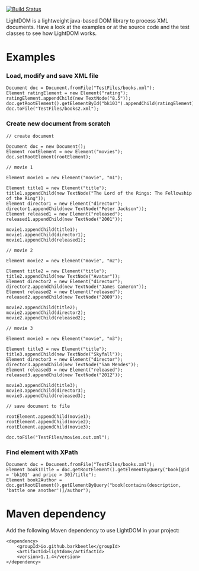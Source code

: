 [![Build Status](https://travis-ci.org/sropelato/LightDOM.svg?branch=master)](https://travis-ci.org/sropelato/LightDOM)

LightDOM is a lightweight java-based DOM library to process XML documents. Have a look at the examples or at the source code and the test classes to see how LightDOM works.

# Examples
### Load, modify and save XML file

    Document doc = Document.fromFile("TestFiles/books.xml");
    Element ratingElement = new Element("rating");
    ratingElement.appendChild(new TextNode("8.5"));
    doc.getRootElement().getElementById("bk103").appendChild(ratingElement);
    doc.toFile("TestFiles/books2.xml");

### Create new document from scratch

    // create document
    
    Document doc = new Document();
    Element rootElement = new Element("movies");
    doc.setRootElement(rootElement);
    
    // movie 1
    
    Element movie1 = new Element("movie", "m1");
    
    Element title1 = new Element("title");
    title1.appendChild(new TextNode("The Lord of the Rings: The Fellowship of the Ring"));
    Element director1 = new Element("director");
    director1.appendChild(new TextNode("Peter Jackson"));
    Element released1 = new Element("released");
    released1.appendChild(new TextNode("2001"));
    
    movie1.appendChild(title1);
    movie1.appendChild(director1);
    movie1.appendChild(released1);
    
    // movie 2
    
    Element movie2 = new Element("movie", "m2");
    
    Element title2 = new Element("title");
    title2.appendChild(new TextNode("Avatar"));
    Element director2 = new Element("director");
    director2.appendChild(new TextNode("James Cameron"));
    Element released2 = new Element("released");
    released2.appendChild(new TextNode("2009"));
    
    movie2.appendChild(title2);
    movie2.appendChild(director2);
    movie2.appendChild(released2);
    
    // movie 3
    
    Element movie3 = new Element("movie", "m3");
    
    Element title3 = new Element("title");
    title3.appendChild(new TextNode("Skyfall"));
    Element director3 = new Element("director");
    director3.appendChild(new TextNode("Sam Mendes"));
    Element released3 = new Element("released");
    released3.appendChild(new TextNode("2012"));
    
    movie3.appendChild(title3);
    movie3.appendChild(director3);
    movie3.appendChild(released3);
    
    // save document to file
    
    rootElement.appendChild(movie1);
    rootElement.appendChild(movie2);
    rootElement.appendChild(movie3);
    
    doc.toFile("TestFiles/movies.out.xml");

### Find element with XPath

    Document doc = Document.fromFile("TestFiles/books.xml");
    Element book1Title = doc.getRootElement().getElementByQuery("book[@id = 'bk101' and price > 30]/title");
    Element book2Author = doc.getRootElement().getElementByQuery("book[contains(description, 'battle one another')]/author");

# Maven dependency

Add the following Maven dependency to use LightDOM in your project:

    <dependency>
        <groupId>io.github.barkbeetle</groupId>
        <artifactId>lightdom</artifactId>
        <version>1.1.4</version>
    </dependency>

